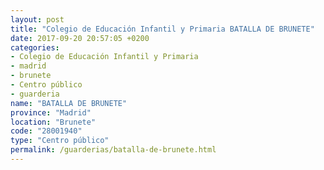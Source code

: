 ```yaml
---
layout: post
title: "Colegio de Educación Infantil y Primaria BATALLA DE BRUNETE"
date: 2017-09-20 20:57:05 +0200
categories:
- Colegio de Educación Infantil y Primaria
- madrid
- brunete
- Centro público
- guarderia
name: "BATALLA DE BRUNETE"
province: "Madrid"
location: "Brunete"
code: "28001940"
type: "Centro público"
permalink: /guarderias/batalla-de-brunete.html
---
```

